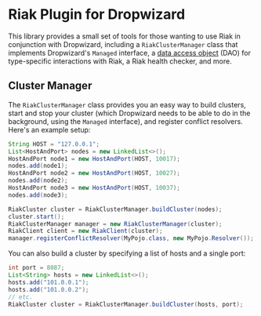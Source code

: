 Riak Plugin for Dropwizard
==========================

This library provides a small set of tools for those wanting to use Riak
in conjunction with Dropwizard, including a `RiakClusterManager` class
that implements Dropwizard's `Managed` interface, a [data access
object](http://en.wikipedia.org/wiki/Data_access_object) \(DAO) for
type-specific interactions with Riak, a Riak health checker, and more.

## Cluster Manager

The `RiakClusterManager` class provides you an easy way to build
clusters, start and stop your cluster (which Dropwizard needs to be able
to do in the background, using the `Managed` interface), and register
conflict resolvers. Here's an example setup:

```java
String HOST = "127.0.0.1";
List<HostAndPort> nodes = new LinkedList<>();
HostAndPort node1 = new HostAndPort(HOST, 10017);
nodes.add(node1);
HostAndPort node2 = new HostAndPort(HOST, 10027);
nodes.add(node2);
HostAndPort node3 = new HostAndPort(HOST, 10037);
nodes.add(node3);

RiakCluster cluster = RiakClusterManager.buildCluster(nodes);
cluster.start();
RiakClusterManager manager = new RiakClusterManager(cluster);
RiakClient client = new RiakClient(cluster);
manager.registerConflictResolver(MyPojo.class, new MyPojo.Resolver());
```

You can also build a cluster by specifying a list of hosts and a single
port:

```java
int port = 8087;
List<String> hosts = new LinkedList<>();
hosts.add("101.0.0.1");
hosts.add("101.0.0.2");
// etc.
RiakCluster cluster = RiakClusterManager.buildCluster(hosts, port);
```
